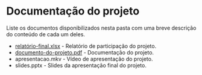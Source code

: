 # Documentação do projeto

Liste os documentos disponibilizados nesta pasta com uma breve descrição do conteúdo de cada um deles.

* [relatório-final.xlsx](relatório-final.xlsx) - Relatório de participação do projeto.
* [documento-do-projeto.pdf](documento-do-projeto.pdf) - Documentação do projeto.
* apresentacao.mkv - Vídeo de apresentação do projeto.
* slides.pptx - Slides da apresentação final do projeto.


